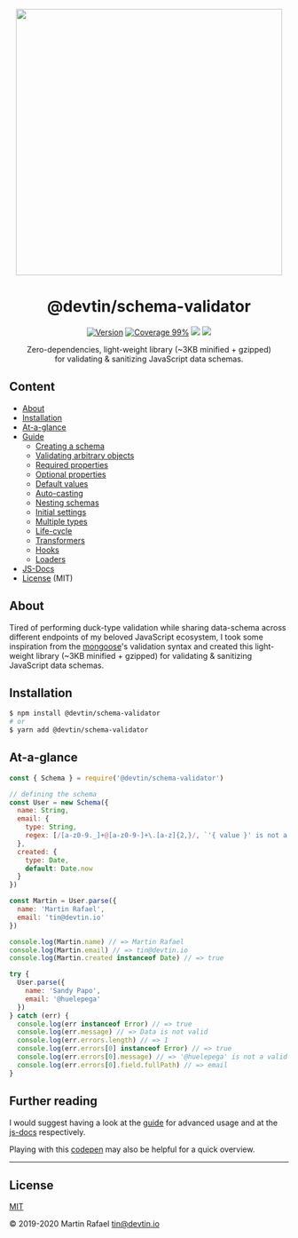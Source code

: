 <p align="center"><img align="center" width="480" src="https://repository-images.githubusercontent.com/228456718/f4767e00-61e6-11ea-964a-7b02d8dcb48f"/></p>

<div align="center"><h1 align="center">@devtin/schema-validator</h1></div>

<p align="center">
<a href="https://www.npmjs.com/package/@devtin/schema-validator" target="_blank"><img src="https://img.shields.io/npm/v/@devtin/schema-validator.svg" alt="Version"></a>
<a href="https://htmlpreview.github.io/?https://github.com/devtin/schema-validator/blob/master/coverage/lcov-report/index.html"><img src="https://img.shields.io/badge/coverage-99%25-green" alt="Coverage 99%"></a>
<a href="/test/features"><img src="https://github.com/devtin/schema-validator/workflows/tests/badge.svg"></a>
<a href="http://opensource.org/licenses" target="_blank"><img src="http://img.shields.io/badge/License-MIT-brightgreen.svg"></a>
</p>

<p align="center">
Zero-dependencies, light-weight library (~3KB minified + gzipped)<br>
for validating & sanitizing JavaScript data schemas.
</p>  

## Content

- [About](#about)
- [Installation](#installation)
- [At-a-glance](#at-a-glance)
- [Guide](./guide/README.md)
  - [Creating a schema](/guide/README.md#creating-a-schema)
  - [Validating arbitrary objects](/guide/README.md#validating-arbitrary-objects)
  - [Required properties](/guide/README.md#required-properties)
  - [Optional properties](/guide/README.md#optional-properties)
  - [Default values](/guide/README.md#default-values)
  - [Auto-casting](/guide/README.md#auto-casting)
  - [Nesting schemas](/guide/README.md#nesting-schemas)
  - [Initial settings](/guide/README.md#initial-settings)
  - [Multiple types](/guide/README.md#multiple-types)
  - [Life-cycle](/guide/README.md#life-cycle)
  - [Transformers](/guide/TRANSFORMERS.md)
  - [Hooks](/guide/README.md#hooks)
  - [Loaders](/guide/README.md#loaders)
- [JS-Docs](/DOCS.md)
- [License](#license) (MIT)

## About

Tired of performing duck-type validation while sharing data-schema across different endpoints of my beloved
JavaScript ecosystem, I took some inspiration from the [mongoose](https://mongoosejs.com)'s validation syntax and created
this light-weight library (~3KB minified + gzipped) for validating & sanitizing JavaScript data schemas.

## Installation

```sh
$ npm install @devtin/schema-validator
# or
$ yarn add @devtin/schema-validator
```

## At-a-glance

```js
const { Schema } = require('@devtin/schema-validator')

// defining the schema
const User = new Schema({
  name: String,
  email: {
    type: String,
    regex: [/[a-z0-9._]+@[a-z0-9-]+\.[a-z]{2,}/, `'{ value }' is not a valid e-mail address`]
  },
  created: {
    type: Date,
    default: Date.now
  }
})

const Martin = User.parse({
  name: 'Martin Rafael',
  email: 'tin@devtin.io'
})

console.log(Martin.name) // => Martin Rafael
console.log(Martin.email) // => tin@devtin.io
console.log(Martin.created instanceof Date) // => true

try {
  User.parse({
    name: 'Sandy Papo',
    email: '@huelepega'
  })
} catch (err) {
  console.log(err instanceof Error) // => true
  console.log(err.message) // => Data is not valid
  console.log(err.errors.length) // => 1
  console.log(err.errors[0] instanceof Error) // => true
  console.log(err.errors[0].message) // => '@huelepega' is not a valid e-mail address
  console.log(err.errors[0].field.fullPath) // => email
}

```


## Further reading

I would suggest having a look at the [guide](./guide/README.md) for advanced usage and at the [js-docs](./DOCS.md)
respectively.  

Playing with this <a href="https://codepen.io/tin_r/pen/PoqwLMb" target="_blank">codepen</a> may also be helpful for a
quick overview.

* * *

## License

[MIT](https://opensource.org/licenses/MIT)

&copy; 2019-2020 Martin Rafael <tin@devtin.io>
